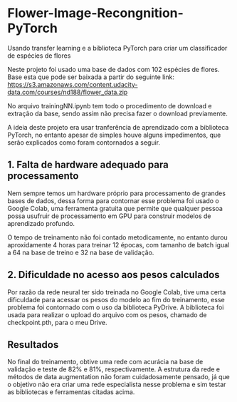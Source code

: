 # Flower-Image-Recongnition-PyTorch
Usando transfer learning e a biblioteca PyTorch para criar um classificador de espécies de flores

Neste projeto foi usado uma base de dados com 102 espécies de flores. Base esta que pode ser baixada a partir do seguinte link:
https://s3.amazonaws.com/content.udacity-data.com/courses/nd188/flower_data.zip

No arquivo trainingNN.ipynb tem todo o procedimento de download e extração da base, sendo assim não precisa fazer o download previamente.

A ideia deste projeto era usar tranferência de aprendizado com a biblioteca PyTorch, no entanto apesar de simples houve alguns impedimentos, que serão explicados como foram contornados a seguir. 

## 1. Falta de hardware adequado para processamento
Nem sempre temos um hardware próprio para processamento de grandes bases de dados, dessa forma para contornar esse problema foi usado o Google Colab, uma ferramenta gratuita que permite que qualquer pessoa possa usufruir de processamento em GPU para construir modelos de aprendizado profundo.

O tempo de treinamento não foi contado metodicamente, no entanto durou aproxidamente 4 horas para treinar 12 épocas, com tamanho de batch igual a 64 na base de treino e 32 na base de validação.

## 2. Dificuldade no acesso aos pesos calculados
Por razão da rede neural ter sido treinada no Google Colab, tive uma certa dificuldade para acessar os pesos do modelo ao fim do treinamento, esse problema foi contornado com o uso da biblioteca PyDrive. A biblioteca foi usada para realizar o upload do arquivo com os pesos, chamado de checkpoint.pth, para o meu Drive.

## Resultados

No final do treinamento, obtive uma rede com acurácia na base de validação e teste de 82% e 81%, respectivamente. A estrutura da rede e métodos de data augmentation não foram cuidadosamente pensado, já que o objetivo não era criar uma rede especialista nesse problema e sim testar as bibliotecas e ferramentas citadas acima.
